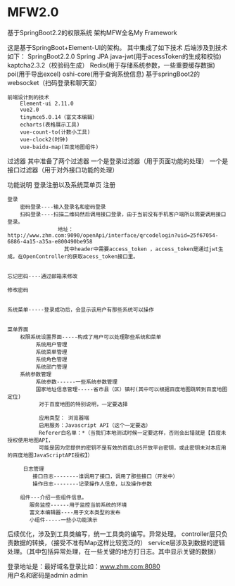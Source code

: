 # MFW2.0
基于SpringBoot2.2的权限系统
架构MFW全名My Framework

这是基于SpringBoot+Element-UI的架构。
其中集成了如下技术
    后端涉及到技术如下：
        SpringBoot2.2.0
        Spring JPA
        java-jwt(用于acessToken的生成和校验)
        kaptcha2.3.2（校验码生成）
        Redis(用于存储系统参数，一些重要缓存数据)
        poi(用于导出excel)
        oshi-core(用于查询系统信息)
        基于springBoot2的websocket（扫码登录和聊天室）
    
    前端设计到的技术
        Element-ui 2.11.0
        vue2.0
        tinymce5.0.14（富文本编辑）
        echarts(表格展示工具)
        vue-count-to(计数小工具)
        vue-clock2(时钟)
        vue-baidu-map(百度地图组件)


过滤器
    其中准备了两个过滤器
    一个是登录过滤器（用于页面功能的处理）
    一个是接口过滤器（用于对外接口功能的处理）

功能说明
登录注册以及系统菜单页
    注册 
    
    登录
        密码登录----输入登录名和密码登录
        扫码登录----扫描二维码然后调用接口登录，由于当前没有手机客户端所以需要调用接口登录。
                    地址：http://www.zhm.com:9090/openApi/interface/qrcodelogin?uid=25f67054-6886-4a15-a35a-e800490be958
                      其中header中需要access_token ，access_token是通过jwt生成。在OpenController的获取acess_token接口里。
                      
    
    忘记密码----通过邮箱来修改
    
    修改密码
    
    
    系统菜单-----登录成功后，会显示该用户有那些系统可以操作
    
        
    菜单界面
        权限系统设置界面-----构成了用户可以处理那些系统和菜单
             系统用户管理
             系统菜单管理
             系统角色管理
             系统部门管理
        系统参数管理
             系统参数------一些系统参数管理
             国家地址信息管理-----省市县（区）镇村(其中可以根据百度地图跳转到百度地图定位)
              对于百度地图的特别说明，一定要选择
            
              应用类型： 浏览器端
              启用服务：Javascript API（这个一定要选）
              Referer白名单：*（当我们本地测试时候一定要这样，否则会出错就是【百度未授权使用地图API，
              可能是因为您提供的密钥不是有效的百度LBS开放平台密钥，或此密钥未对本应用的百度地图JavaScriptAPI授权】）
              
         日志管理
            接口日志--------谁调用了接口，调用了那些接口（开发中）
            操作日志--------记录操作人信息，以及操作参数
            
        组件---介绍一些组件信息。
           服务监控------用于监控当前系统的环境
           富文本编辑器----用于文本类型的发布
           小组件-----一些小功能演示

后续优化，涉及到工具类编写，统一工具类的编写。异常处理。
  controller层只负责数据的转换，（接受不准有Map这样比较宽泛的）
  service层涉及到数据的逻辑处理。（其中包括异常处理，在一些关键的地方打日志。其中显示关键的数据）
  
  
 
  登录地址是：最好域名登录比如：www.zhm.com:8080  
                            用户名和密码是admin admin
